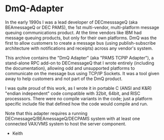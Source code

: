 # DmQ-Adapter

In the early 1990s I was a lead developer of DECmesssageQ (aka BEAmessageQ
or DEC PAMS), the 1st multi-vendor, multi-platform message queuing
communications product. At the time vendors like IBM had message queuing
products, but only for their own platforms. DmQ was the first to allow
customers to create a message bus (using publish-subscribe architecture
with notifications and receipts) across any vendor's system.

This archive contains the "DmQ Adapter" (aka "PAMS TCPIP Adapter"), a
stand-alone RPC add-on to DECmessageQ that I wrote entirely (including the
documentation), allowing odd and unsupported platforms to communicate on
the message bus using TCP/IP Sockets. It was a tool given away to help
customers and not part of the DmQ product.

I was quite proud of this work, as I wrote it in portable C (ANSI and K&R)
"endian independent" code compatible with 32bit, 64bit, and RISC
processsors. There were no compile variants in the code; just a platform
specific include file that defined how the code would compile and run.

Note that this adapter requires a running DECmessageQ/BEAmessageQ/DECPAMS
system with at least one connected VAX/VMS system to host the server
component.

- Keith

